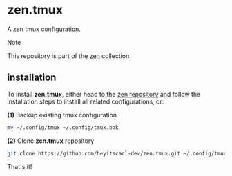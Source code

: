 # zen.tmux

A zen tmux configuration.

> [!NOTE]
> This repository is part of the [zen](https://github.com/heyitscarl-dev/zen) collection.

## installation

To install **zen.tmux**, either head to the [zen repository](https://github.com/heyitscarl-dev/zen) and follow
the installation steps to install all related configurations, or:

**(1)** Backup existing tmux configuration

```bash
mv ~/.config/tmux ~/.config/tmux.bak
```

**(2)** Clone **zen.tmux** repository

```bash
git clone https://github.com/heyitscarl-dev/zen.tmux.git ~/.config/tmux
```

That's it!
